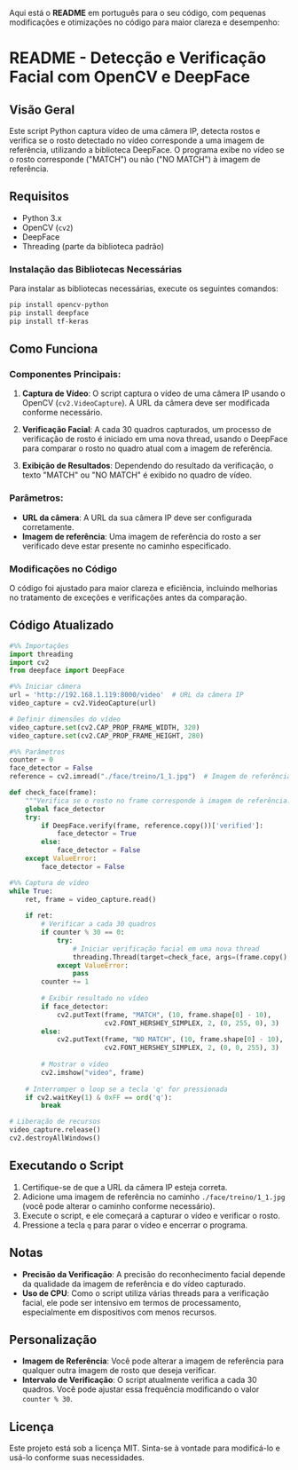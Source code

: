 Aqui está o **README** em português para o seu código, com pequenas modificações e otimizações no código para maior clareza e desempenho:

# README - Detecção e Verificação Facial com OpenCV e DeepFace

## Visão Geral

Este script Python captura vídeo de uma câmera IP, detecta rostos e verifica se o rosto detectado no vídeo corresponde a uma imagem de referência, utilizando a biblioteca DeepFace. O programa exibe no vídeo se o rosto corresponde ("MATCH") ou não ("NO MATCH") à imagem de referência.

## Requisitos

- Python 3.x
- OpenCV (`cv2`)
- DeepFace
- Threading (parte da biblioteca padrão)

### Instalação das Bibliotecas Necessárias

Para instalar as bibliotecas necessárias, execute os seguintes comandos:

```bash
pip install opencv-python
pip install deepface
pip install tf-keras
```

## Como Funciona

### Componentes Principais:

1. **Captura de Vídeo**: 
   O script captura o vídeo de uma câmera IP usando o OpenCV (`cv2.VideoCapture`). A URL da câmera deve ser modificada conforme necessário.

2. **Verificação Facial**: 
   A cada 30 quadros capturados, um processo de verificação de rosto é iniciado em uma nova thread, usando o DeepFace para comparar o rosto no quadro atual com a imagem de referência.

3. **Exibição de Resultados**: 
   Dependendo do resultado da verificação, o texto "MATCH" ou "NO MATCH" é exibido no quadro de vídeo.

### Parâmetros:

- **URL da câmera**: A URL da sua câmera IP deve ser configurada corretamente.
- **Imagem de referência**: Uma imagem de referência do rosto a ser verificado deve estar presente no caminho especificado.

### Modificações no Código

O código foi ajustado para maior clareza e eficiência, incluindo melhorias no tratamento de exceções e verificações antes da comparação.

## Código Atualizado

```python
#%% Importações
import threading
import cv2
from deepface import DeepFace

#%% Iniciar câmera
url = 'http://192.168.1.119:8000/video'  # URL da câmera IP
video_capture = cv2.VideoCapture(url)

# Definir dimensões do vídeo
video_capture.set(cv2.CAP_PROP_FRAME_WIDTH, 320)
video_capture.set(cv2.CAP_PROP_FRAME_HEIGHT, 280)

#%% Parâmetros
counter = 0
face_detector = False
reference = cv2.imread("./face/treino/1_1.jpg")  # Imagem de referência

def check_face(frame):
    """Verifica se o rosto no frame corresponde à imagem de referência."""
    global face_detector
    try:
        if DeepFace.verify(frame, reference.copy())['verified']:
            face_detector = True
        else:
            face_detector = False
    except ValueError:
        face_detector = False

#%% Captura de vídeo
while True:
    ret, frame = video_capture.read()
    
    if ret:
        # Verificar a cada 30 quadros
        if counter % 30 == 0:
            try:
                # Iniciar verificação facial em uma nova thread
                threading.Thread(target=check_face, args=(frame.copy(),)).start()
            except ValueError:
                pass
        counter += 1
        
        # Exibir resultado no vídeo
        if face_detector:
            cv2.putText(frame, "MATCH", (10, frame.shape[0] - 10), 
                        cv2.FONT_HERSHEY_SIMPLEX, 2, (0, 255, 0), 3)
        else:
            cv2.putText(frame, "NO MATCH", (10, frame.shape[0] - 10), 
                        cv2.FONT_HERSHEY_SIMPLEX, 2, (0, 0, 255), 3)
        
        # Mostrar o vídeo
        cv2.imshow("video", frame)
    
    # Interromper o loop se a tecla 'q' for pressionada
    if cv2.waitKey(1) & 0xFF == ord('q'):
        break

# Liberação de recursos
video_capture.release()
cv2.destroyAllWindows()
```

## Executando o Script

1. Certifique-se de que a URL da câmera IP esteja correta.
2. Adicione uma imagem de referência no caminho `./face/treino/1_1.jpg` (você pode alterar o caminho conforme necessário).
3. Execute o script, e ele começará a capturar o vídeo e verificar o rosto.
4. Pressione a tecla `q` para parar o vídeo e encerrar o programa.

## Notas

- **Precisão da Verificação**: A precisão do reconhecimento facial depende da qualidade da imagem de referência e do vídeo capturado.
- **Uso de CPU**: Como o script utiliza várias threads para a verificação facial, ele pode ser intensivo em termos de processamento, especialmente em dispositivos com menos recursos.

## Personalização

- **Imagem de Referência**: Você pode alterar a imagem de referência para qualquer outra imagem de rosto que deseja verificar.
- **Intervalo de Verificação**: O script atualmente verifica a cada 30 quadros. Você pode ajustar essa frequência modificando o valor `counter % 30`.

## Licença

Este projeto está sob a licença MIT. Sinta-se à vontade para modificá-lo e usá-lo conforme suas necessidades.